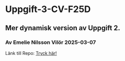 <h1>Uppgift-3-CV-F25D</h1>
<h2>Mer dynamisk version av Uppgift 2.</h2>
<h3>Av Emelie Nilsson Vilör 2025-03-07</h3>

<p>Länk till Repo: <a href=https://github.com/EmelieVilor/Uppgift3-CV-F25D/>Tryck här!</a></p>
